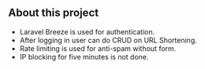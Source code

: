 ## About this project

- Laravel Breeze is used for authentication.
- After logging in user can do CRUD on URL Shortening.
- Rate limiting is used for anti-spam without form.
- IP blocking for five minutes is not done.

